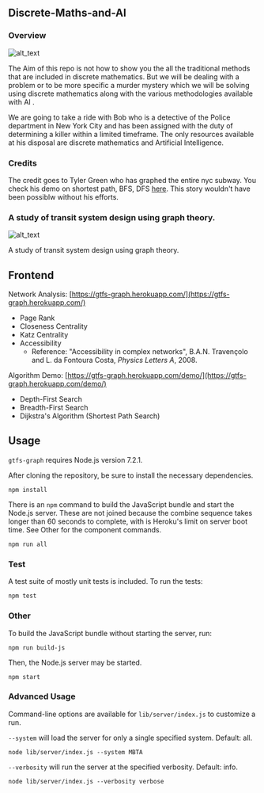 ## Discrete-Maths-and-AI

### Overview

![alt_text](https://images2.minutemediacdn.com/image/upload/c_fill,g_auto,h_1248,w_2220/f_auto,q_auto,w_1100/v1555429168/shape/mentalfloss/subwayprimary.png)

The Aim of this repo is not how to show you the all the traditional methods that are included in discrete mathematics. But we will be dealing with a problem or to be more specific a murder mystery which we will be solving using  discrete mathematics along with the various methodologies available with AI .

We are going to take a ride with Bob who is a detective of the Police department in New York City and has been assigned with the duty of  determining a killer within a limited timeframe. The only resources available at his disposal are discrete mathematics and Artificial Intelligence.

### Credits

The credit goes to Tyler Green who has graphed the entire nyc subway. You check his demo on shortest path, BFS, DFS [here](https://gtfs-graph.herokuapp.com/demo/). This story wouldn't have been possiblw without his efforts.

### A study of transit system design using graph theory.

![alt_text](https://www.nyctourist.com/images/subwaymap/subway-map-big.gif)

A study of transit system design using graph theory.

## Frontend

Network Analysis: [https://gtfs-graph.herokuapp.com/](https://gtfs-graph.herokuapp.com/)
* Page Rank
* Closeness Centrality
* Katz Centrality
* Accessibility
  * Reference: "Accessibility in complex networks", B.A.N. Travençolo and L. da Fontoura Costa, *Physics Letters A*, 2008.

Algorithm Demo: [https://gtfs-graph.herokuapp.com/demo/](https://gtfs-graph.herokuapp.com/demo/)
* Depth-First Search
* Breadth-First Search
* Dijkstra's Algorithm (Shortest Path Search)

## Usage

`gtfs-graph` requires Node.js version 7.2.1.

After cloning the repository, be sure to install the necessary dependencies.

`npm install`

There is an `npm` command to build the JavaScript bundle and start the Node.js server. These are not joined because the combine sequence takes longer than 60 seconds to complete, with is Heroku's limit on server boot time. See Other for the component commands.

`npm run all`

### Test

A test suite of mostly unit tests is included. To run the tests:

`npm test`

### Other

To build the JavaScript bundle without starting the server, run:

`npm run build-js`

Then, the Node.js server may be started.

`npm start`

### Advanced Usage

Command-line options are available for `lib/server/index.js` to customize a run.

`--system` will load the server for only a single specified system. Default: all.

`node lib/server/index.js --system MBTA`

`--verbosity` will run the server at the specified verbosity. Default: info.

`node lib/server/index.js --verbosity verbose`

